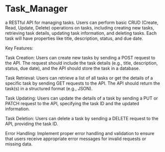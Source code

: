 # Task_Manager

a RESTful API for managing tasks. Users can perform basic CRUD (Create, Read, Update, Delete) operations on tasks, including creating new tasks, retrieving task details, updating task information, and deleting tasks. Each task will have properties like title, description, status, and due date.

Key Features:

Task Creation: Users can create new tasks by sending a POST request to the API. The request should include the task details (e.g., title, description, status, due date), and the API should store the task in a database.

Task Retrieval: Users can retrieve a list of all tasks or get the details of a specific task by sending GET requests to the API. The API should return the task(s) in a structured format (e.g., JSON).

Task Updating: Users can update the details of a task by sending a PUT or PATCH request to the API, specifying the task ID and the updated information.

Task Deletion: Users can delete a task by sending a DELETE request to the API, providing the task ID.

Error Handling: Implement proper error handling and validation to ensure that users receive appropriate error messages for invalid requests or missing data.
